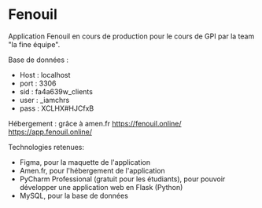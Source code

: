 # Fenouil
Application Fenouil en cours de production pour le cours de GPI par la team "la fine équipe".

Base de données : 
- Host : localhost
- port : 3306
- sid : fa4a639w_clients
- user : _iamchrs
- pass : XCLHX#HJCfxB

Hébergement : grâce à amen.fr
https://fenouil.online/
https://app.fenouil.online/

Technologies retenues:
- Figma, pour la maquette de l'application
- Amen.fr, pour l'hébergement de l'application
- PyCharm Professional (gratuit pour les étudiants), pour pouvoir développer une application web en Flask (Python)
- MySQL, pour la base de données
